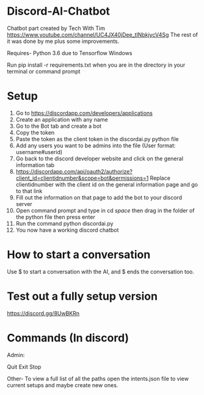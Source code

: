 # Discord-AI-Chatbot
Chatbot part created by Tech With Tim https://www.youtube.com/channel/UC4JX40jDee_tINbkjycV4Sg
The rest of it was done by me plus some improvements.

Requires-
Python 3.6 due to Tensorflow
Windows

Run pip install -r requirements.txt when you are in the directory in your terminal or command prompt

# Setup
1. Go to https://discordapp.com/developers/applications
2. Create an application with any name
3. Go to the Bot tab and create a bot
4. Copy the token
5. Paste the token as the client token in the discordai.py python file
6. Add any users you want to be admins into the file (User format: username#userid)
7. Go back to the discord developer website and click on the general information tab
8. https://discordapp.com/api/oauth2/authorize?client_id=clientidnumber&scope=bot&permissions=1 Replace clientidnumber with the client id on the general information page and go to that link
9. Fill out the information on that page to add the bot to your discord server
10. Open command prompt and type in cd *space* then drag in the folder of the python file then press enter
11. Run the command python discordai.py
12. You now have a working discord chatbot

# How to start a conversation
Use $ to start a conversation with the AI, and $ ends the conversation too.

# Test out a fully setup version

https://discord.gg/8UwBKRn

# Commands (In discord)
Admin:

Quit
Exit
Stop

Other-
To view a full list of all the paths open the intents.json file to view current setups and maybe create new ones.
